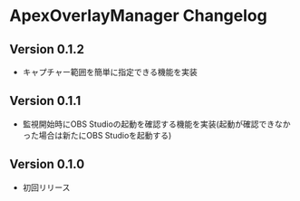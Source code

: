 # ApexOverlayManager Changelog

## Version 0.1.2
- キャプチャー範囲を簡単に指定できる機能を実装

## Version 0.1.1
- 監視開始時にOBS Studioの起動を確認する機能を実装(起動が確認できなかった場合は新たにOBS Studioを起動する)

## Version 0.1.0
- 初回リリース